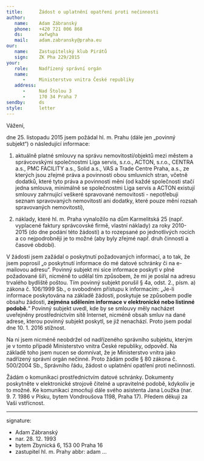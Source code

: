 ```yaml
---
title:      Žádost o uplatnění opatření proti nečinnosti
author:
   name:    Adam Zábranský
   phone:   +420 721 006 868
   ds:      xwfwgha
   mail:    adam.zabransky@praha.eu
our:
   name:    Zastupitelský klub Pirátů
   sign:    ZK Pha 229/2015
your:
   role:    Nadřízený správní orgán
   name:    
      -     Ministerstvo vnitra České republiky
   address:
      -     Nad Štolou 3
      -     170 34 Praha 7
sendby:     ds
style:      letter
---
```


Vážení,

dne 25. listopadu 2015 jsem požádal hl. m. Prahu (dále jen „povinný subjekt“) o následující
informace:

1. aktuálně platné smlouvy na správu nemovitostí/objektů mezi městem a správcovskými společnostmi Liga servis, s.r.o., ACTON, s.r.o., CENTRA a.s., PMC FACILITY a.s., Solid a.s., VAS a Trade Centre Praha, a.s., ze kterých jsou zřejmé práva a povinnosti obou smluvních stran, včetně dodatků, které tyto práva a povinnosti mění (od každé společnosti stačí jedna smlouva, minimálně se společnostmi Liga servis a ACTON existují smlouvy zahrnující veškeré spravované nemovitosti - nepotřebuji seznam spravovaných nemovitostí ani dodatky, které pouze mění rozsah spravovaných nemovitostí),

2. náklady, které hl. m. Praha vynaložilo na dům Karmelitská 25 (např. vyplacené faktury správcovské firmě, vlastní náklady) za roky 2010-2015 (do dne podání této žádosti) a to rozepsané po jednotlivých rocích a co nejpodrobněji je to možné (aby byly zřejmé např.
druh činnosti a časové období).

V žádosti jsem zažádal o poskytnutí požadovaných informací, a to tak, že jsem poprosil „o poskytnutí informace do mé datové schránky či na e-mailovou adresu“. Povinný subjekt mi sice informace poskytl v plné požadované šíři, nicméně to udělal tím způsobem, že mi je poslal na adresu trvalého bydliště poštou. Tím povinný subjekt porušil § 4a, odst. 2., písm. a) zákona č. 106/1999 Sb., o svobodném přístupu k informacím: „Je-li informace poskytována na základě žádosti, poskytuje se způsobem podle obsahu žádosti, **zejména sdělením informace v elektronické nebo listinné podobě.**“ Povinný subjekt uvedl, kde by se smlouvy měly nacházet uveřejněny prostřednictvím sítě Internet, nicméně obsah smluv na dané adrese, kterou povinný subjekt poskytl, se již nenachází. Proto jsem podal dne 10. 1. 2016 stížnost. 

Na ni jsem nicméně neobdržel od nadřízeného správního subjektu, kterým je v tomto případě Ministerstvo vnitra České republiky, odpověď. Na základě toho jsem nucen se domnívat, že je Ministerstvo vnitra jako nadřízený správní orgán nečinné. Proto žádám podle § 80 zákona č. 500/2004 Sb., Správního řádu, žádost o uplatnění opatření proti nečinnosti. 

Žádám o komunikaci prostřednictvím datové schránky. Dokumenty poskytněte v elektronické strojově čitelné a upravitelné podobě, kdykoliv je to možné. Ke komunikaci zmocňuji dále svého asistenta Jana Loužka (nar. 9. 7. 1986 v Písku, bytem Vondroušova 1198, Praha 17). Předem děkuji za Vaši vstřícnost. 

---
signature:
  - Adam Zábranský
  - nar. 28. 12. 1993
  - bytem Zbynická 6, 153 00 Praha 16
  - zastupitel hl. m. Prahy
abbr:       adam
...
